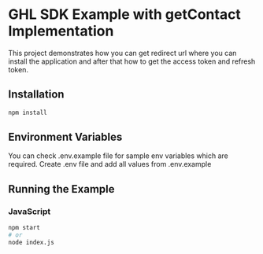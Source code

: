 # GHL SDK Example with getContact Implementation

This project demonstrates how you can get redirect url where you can install the application and after that how to get the access token and refresh token.

## Installation

```bash
npm install
```

## Environment Variables
You can check .env.example file for sample env variables which are required. Create .env file and add all values from .env.example

## Running the Example

### JavaScript
```bash
npm start
# or
node index.js
```